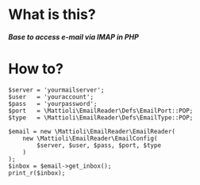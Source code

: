 # What is this?
##### Base to access e-mail via IMAP in PHP

# How to?
	$server = 'yourmailserver';
	$user   = 'youraccount';
	$pass   = 'yourpassword';
	$port   = \Mattioli\EmailReader\Defs\EmailPort::POP;
	$type   = \Mattioli\EmailReader\Defs\EmailType::POP;

	$email = new \Mattioli\EmailReader\EmailReader(
		new \Mattioli\EmailReader\EmailConfig(
			$server, $user, $pass, $port, $type
		)
	);
	$inbox = $email->get_inbox();
	print_r($inbox);